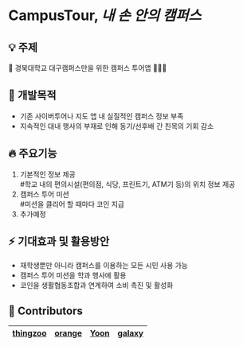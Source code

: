 # CampusTour, _내 손 안의 캠퍼스_

## :bulb: 주제
:bus: 경북대학교 대구캠퍼스만을 위한 캠퍼스 투어앱 👩🏻‍🏫

## :pushpin: 개발목적
- 기존 사이버투어나 지도 앱 내 실질적인 캠퍼스 정보 부족
- 지속적인 대내 행사의 부재로 인해 동기/선후배 간 친목의 기회 감소

## :fire: 주요기능
1. 기본적인 정보 제공  
#학교 내의 편의시설(편의점, 식당, 프린트기, ATM기 등)의 위치 정보 제공
2. 캠퍼스 투어 미션  
#미션을 클리어 할 때마다 코인 지급
3. 추가예정

## :zap: 기대효과 및 활용방안
- 재학생뿐만 아니라 캠퍼스를 이용하는 모든 시민 사용 가능
- 캠퍼스 투어 미션을 학과 행사에 활용
- 코인을 생활협동조합과 연계하여 소비 촉진 및 활성화

## :rainbow: Contributors

[thingzoo](https://github.com/thing-zoo)  | [orange](https://github.com/seeun-320)  | [Yoon](https://github.com/noranmuri)|[galaxy](https://github.com/eunha812)
--|--|--|--
